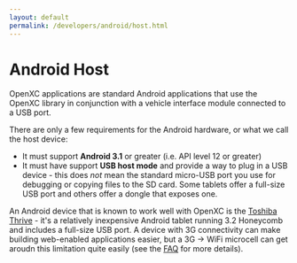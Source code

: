 ```yaml
---
layout: default
permalink: /developers/android/host.html
---
```


Android Host
=============

OpenXC applications are standard Android applications that use the OpenXC
library in conjunction with a vehicle interface module connected to a USB port.

There are only a few requirements for the Android hardware, or what we call the
host device:

* It must support **Android 3.1** or greater (i.e. API level 12 or greater)
* It must have support **USB host mode** and provide a way to plug in a USB
  device - this does *not* mean the standard micro-USB port you use for
  debugging or copying files to the SD card. Some tablets offer a full-size
  USB port and others offer a dongle that exposes one.

An Android device that is known to work well with OpenXC is the [Toshiba
Thrive][thrive] - it's a relatively inexpensive Android tablet running 3.2
Honeycomb and includes a full-size USB port. A device with 3G connectivity can
make building web-enabled applications easier, but a 3G -> WiFi microcell can
get aroudn this limitation quite easily (see the [FAQ](/developers/faq.html) for
more details).

[thrive]: http://us.toshiba.com/tablets/thrive/10-inch/
